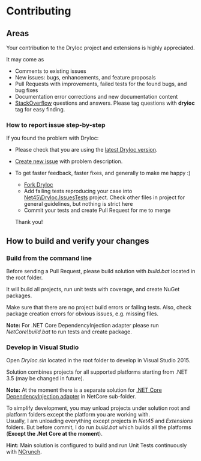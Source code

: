 # Contributing

## Areas

Your contribution to the DryIoc project and extensions is highly appreciated.

It may come as

- Comments to existing issues
- New issues: bugs, enhancements, and feature proposals
- Pull Requests with improvements, failed tests for the found bugs, and bug fixes
- Documentation error corrections and new documentation content
- [StackOverflow](http://stackoverflow.com/questions/tagged/dryioc) questions and answers. Please tag questions with __dryioc__ tag for easy finding.


### How to report issue step-by-step

If you found the problem with DryIoc:

 - Please check that you are using the [latest DryIoc version](https://bitbucket.org/dadhi/dryioc/wiki/Home#markdown-header-latest-version).
 - [Create new issue](https://bitbucket.org/dadhi/dryioc/issues/new) with problem description.
 - To get faster feedback, faster fixes, and generally to make me happy :) 
     - [Fork DryIoc](https://bitbucket.org/dadhi/dryioc/fork)
     - Add failing tests reproducing your case into [Net45\DryIoc.IssuesTests](https://bitbucket.org/dadhi/dryioc/src/8510666893daaea1d07b49ba0dfcbf3f95dcccd4/Net45/DryIoc.IssuesTests/?at=dev) project. Check other files in project for general guidelines, but nothing is strict here
     - Commit your tests and create Pull Request for me to merge
     
    Thank you!


## How to build and verify your changes

### Build from the command line 

Before sending a Pull Request, please build solution with _build.bat_ located in the root folder.

It will build all projects, run unit tests with coverage, and create NuGet packages.

Make sure that there are no project build errors or failing tests. Also, check package creation errors for obvious issues, e.g. missing files.

__Note:__ For .NET Core DependencyInjection adapter please run _NetCore\build.bat_ to run tests and create package. 


### Develop in Visual Studio

Open _DryIoc.sln_ located in the root folder to develop in Visual Studio 2015. 

Solution combines projects for all supported platforms starting from .NET 3.5 (may be changed in future).

__Note:__ At the moment there is a separate solution for [.NET Core DependencyInjection adapter](https://github.com/aspnet/dependencyinjection) in NetCore sub-folder.

To simplify development, you may unload projects under solution root and platform folders except the platform you are working with.  
Usually, I am unloading everything except projects in _Net45_ and _Extensions_ folders. But before commit, I do run _build.bat_ which builds all the platforms (__Except the .Net Core at the moment__).

__Hint:__ Main solution is configured to build and run Unit Tests continuously with [NCrunch](http://www.ncrunch.net/).






